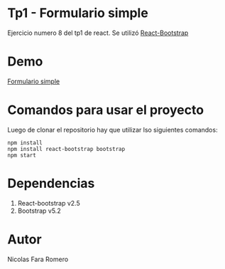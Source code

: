 # Tp1 - Formulario simple

Ejercicio numero 8 del tp1 de react. Se utilizó [React-Bootstrap](https://react-bootstrap.github.io/)

# Demo

[Formulario simple](https://tp1-ej8-react.netlify.app)

# Comandos para usar el proyecto

Luego de clonar el repositorio hay que utilizar lso siguientes comandos:

```
npm install
npm install react-bootstrap bootstrap
npm start 
```

# Dependencias

1. React-bootstrap v2.5
2. Bootstrap v5.2

# Autor

Nicolas Fara Romero